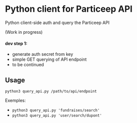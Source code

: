# Python client for Particeep API

Python client-side auth and query the Particeep API

(Work in progress)

#### dev step 1:
  - generate auth secret from key
  - simple GET querying of API endpoint
  - to be continued

## Usage
```
python3 query_api.py /path/to/api/endpoint
```

Exemples:
  - `python3 query_api.py 'fundraises/search'`
  - `python3 query_api.py 'user/search/dupont'`
